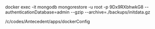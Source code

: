 docker exec -it mongodb mongorestore -u root -p 9Dx9RXbhwkG8 --authenticationDatabase=admin --gzip --archive=./backups/initdata.gz

/c/codes/Antecedent/apps/dockerConfig
